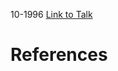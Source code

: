 

10-1996
[Link to Talk](https://www.churchofjesuschrist.org/study/general-conference/1996/10/sunday-afternoon-session?lang=eng)



# References
